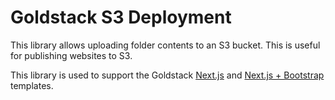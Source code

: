 # Goldstack S3 Deployment

This library allows uploading folder contents to an S3 bucket. This is useful for publishing websites to S3.

This library is used to support the Goldstack [Next.js](https://goldstack.party/templates/nextjs) and [Next.js + Bootstrap](https://goldstack.party/templates/nextjs-bootstrap) templates.
